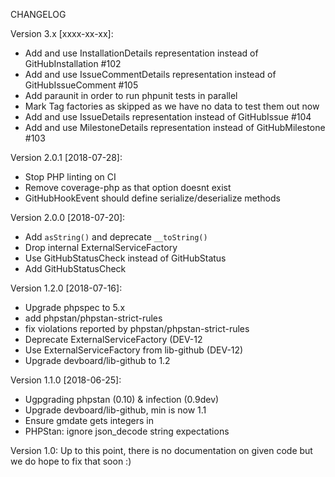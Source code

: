 CHANGELOG

Version 3.x [xxxx-xx-xx]:

 - Add and use InstallationDetails representation instead of GitHubInstallation #102
 - Add and use IssueCommentDetails representation instead of GitHubIssueComment #105
 - Add paraunit in order to run phpunit tests in parallel
 - Mark Tag factories as skipped as we have no data to test them out now
 - Add and use IssueDetails representation instead of GitHubIssue #104
 - Add and use MilestoneDetails representation instead of GitHubMilestone #103

Version 2.0.1 [2018-07-28]:

 - Stop PHP linting on CI
 - Remove coverage-php as that option doesnt exist
 - GitHubHookEvent should define serialize/deserialize methods

Version 2.0.0 [2018-07-20]:

 - Add `asString()` and deprecate `__toString()`
 - Drop internal ExternalServiceFactory
 - Use GitHubStatusCheck instead of GitHubStatus
 - Add GitHubStatusCheck


Version 1.2.0 [2018-07-16]:

 - Upgrade phpspec to 5.x 
 - add phpstan/phpstan-strict-rules
 - fix violations reported by phpstan/phpstan-strict-rules
 - Deprecate ExternalServiceFactory (DEV-12
 - Use ExternalServiceFactory from lib-github (DEV-12)
 - Upgrade devboard/lib-github to 1.2

Version 1.1.0 [2018-06-25]:
 - Ugpgrading phpstan (0.10) & infection (0.9dev)
 - Upgrade devboard/lib-github, min is now 1.1
 - Ensure gmdate gets integers in
 - PHPStan: ignore json_decode string expectations

 
Version 1.0: Up to this point, there is no documentation on given code but we do hope to fix that soon :)

